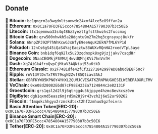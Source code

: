 ## Donate
🔸 <strong>Bitcoin:</strong> `bc1qngrm2a3wqdnltsunwdc24xmf4lce5e89ffan2a`<br>
🔸 <strong>Ethereum:</strong> `0x0C1a70FD3FE5ccc47854804A157790307b3c50E6`<br>
🔸 <strong>Litecoin:</strong> `ltc1qemmwa33s4q486z3yezttgfstthwzhs2fuccmxg`<br>
🔸 <strong>Bitcoin Cash:</strong> `qrw500nhwkh5a28dgntu9m27m2hq3cgnsyxpj8ukfr`<br>
🔸 <strong>Solana:</strong> `6NnpZPJ92P7hNhKcwGJxWfyE9eeAquK2EkN7fML6YP1d`<br>
🔸 <strong>Polkadot:</strong> `12nCs6gS45iQaS4YajEaqztw38WUXvRQnHA2rxedVTpL5aye`<br>
🔸 <strong>Binance Coin:</strong> `bnb1dqf6q92lx5u23zqdnxpk8xg9jzjjakv7csqd8r`<br>
🔸 <strong>Dogecoin:</strong> `DNaaCEGMkjFSVMUj4wvdQMhjKVi7hnVnfH`<br>
🔸 <strong>Dash:</strong> `Xq74iGk4froQvpCjMtaV3AQNtaj53u6tkD`<br>
🔸 <strong>Ethereum Classic:</strong> `0x2F74B1dfe42fCf32271842997eD0ab0d8E8F50c7`<br>
🔸 <strong>Ripple:</strong> `rnV13VtDxTxTRV79sgN2Zvf85Qtiav3AkJ`<br>
🔸 <strong>Stellar:</strong> `GBRFKYWO5KPNOY4YHXL2QUMJCVISATKZRNPNUGHESELWEREPAOXRLTMV`<br>
🔸 <strong>VeChain:</strong> `0xe08d28082E6d87cF98E423Ea7124844c2e82131F`<br>
🔸 <strong>Groestlcoin:</strong> `grs1qsl2d2l9j6qtrgg4u5kjppye4hzmc8evkcsz0vn`<br>
🔸 <strong>DigiByte:</strong> `dgb1qxmd5easz6mjrd5m28j9r43vzh2j6e52ur90262`<br>
🔸 <strong>Filecoin:</strong> `f1mqokchhgyx2rzmskdtsxt2hf2zmhuo5gzfeivra`<br>
🔹 <strong>Basic Attention Token[ERC-20]:</strong> `0x0C1a70FD3FE5ccc47854804A157790307b3c50E6`<br>
🔹 <strong>Binance Smart Chain[ERC-20]:</strong> `0x0C1a70FD3FE5ccc47854804A157790307b3c50E6`<br>
🔹 <strong>Tether[ERC-20]:</strong> `0x0C1a70FD3FE5ccc47854804A157790307b3c50E6`<br>
